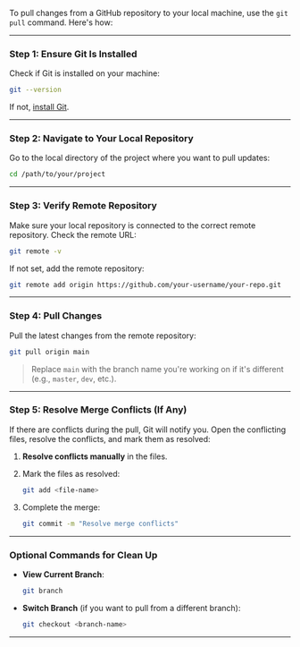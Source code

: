 To pull changes from a GitHub repository to your local machine, use the `git pull` command. Here's how:

---

### **Step 1: Ensure Git Is Installed**
Check if Git is installed on your machine:

```bash
git --version
```

If not, [install Git](https://git-scm.com/).

---

### **Step 2: Navigate to Your Local Repository**
Go to the local directory of the project where you want to pull updates:

```bash
cd /path/to/your/project
```

---

### **Step 3: Verify Remote Repository**
Make sure your local repository is connected to the correct remote repository. Check the remote URL:

```bash
git remote -v
```

If not set, add the remote repository:

```bash
git remote add origin https://github.com/your-username/your-repo.git
```

---

### **Step 4: Pull Changes**
Pull the latest changes from the remote repository:

```bash
git pull origin main
```

> Replace `main` with the branch name you're working on if it's different (e.g., `master`, `dev`, etc.).

---

### **Step 5: Resolve Merge Conflicts (If Any)**
If there are conflicts during the pull, Git will notify you. Open the conflicting files, resolve the conflicts, and mark them as resolved:

1. **Resolve conflicts manually** in the files.
2. Mark the files as resolved:

   ```bash
   git add <file-name>
   ```

3. Complete the merge:

   ```bash
   git commit -m "Resolve merge conflicts"
   ```

---

### **Optional Commands for Clean Up**
- **View Current Branch**:

  ```bash
  git branch
  ```

- **Switch Branch** (if you want to pull from a different branch):

  ```bash
  git checkout <branch-name>
  ```

---

